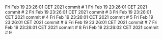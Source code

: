 Fri Feb 19 23:26:01 CET 2021
commit # 1
Fri Feb 19 23:26:01 CET 2021
commit # 2
Fri Feb 19 23:26:01 CET 2021
commit # 3
Fri Feb 19 23:26:01 CET 2021
commit # 4
Fri Feb 19 23:26:01 CET 2021
commit # 5
Fri Feb 19 23:26:01 CET 2021
commit # 6
Fri Feb 19 23:26:01 CET 2021
commit # 7
Fri Feb 19 23:26:01 CET 2021
commit # 8
Fri Feb 19 23:26:02 CET 2021
commit # 9
